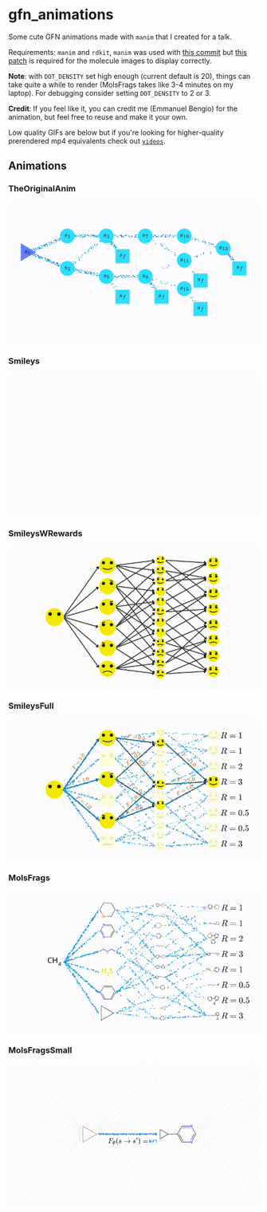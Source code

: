 # gfn_animations
Some cute GFN animations made with `manim` that I created for a talk.

Requirements: `manim` and `rdkit`, `manim` was used with [this commit](https://github.com/3b1b/manim/tree/d8428585f84681055fed8aa3fabfb6ae95e4a0ff) but [this patch](https://github.com/3b1b/manim/pull/2055) is required for the molecule images to display correctly.


**Note**: with `DOT_DENSITY` set high enough (current default is 20), things can take quite a while to render (MolsFrags takes like 3-4 minutes on my laptop). For debugging consider setting `DOT_DENSITY` to 2 or 3.

**Credit**: If you feel like it, you can credit me (Emmanuel Bengio) for the animation, but feel free to reuse and make it your own.

Low quality GIFs are below but if you're looking for higher-quality prerendered mp4 equivalents check out [`videos`](videos/).

## Animations

### TheOriginalAnim

![TheOriginalAnim](videos/TheOriginalAnim.gif)

### Smileys

![Smileys](videos/Smileys.gif)

### SmileysWRewards

![SmileysWRewards](videos/SmileysWRewards.gif)

### SmileysFull

![SmileysFull](videos/SmileysFull.gif)

### MolsFrags

![MolsFrags](videos/MolsFrags.gif)


### MolsFragsSmall

![MolsFragsSmall](videos/MolsFragsSmall.gif)
